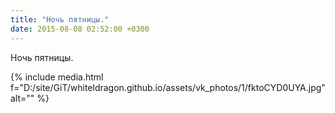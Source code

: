 ```yaml
---
title: "Ночь пятницы."
date: 2015-08-08 02:52:00 +0300
---
```


Ночь пятницы.

{% include media.html f="D:/site/GiT/whiteldragon.github.io/assets/vk_photos/1/fktoCYD0UYA.jpg" alt="" %}
